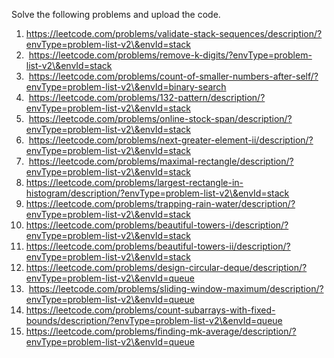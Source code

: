 Solve the following problems and upload the code.



1. https://leetcode.com/problems/validate-stack-sequences/description/?envType=problem-list-v2\&envId=stack
2.  https://leetcode.com/problems/remove-k-digits/?envType=problem-list-v2\&envId=stack
3.  https://leetcode.com/problems/count-of-smaller-numbers-after-self/?envType=problem-list-v2\&envId=binary-search
4.  https://leetcode.com/problems/132-pattern/description/?envType=problem-list-v2\&envId=stack
5.  https://leetcode.com/problems/online-stock-span/description/?envType=problem-list-v2\&envId=stack
6.  https://leetcode.com/problems/next-greater-element-ii/description/?envType=problem-list-v2\&envId=stack
7.  https://leetcode.com/problems/maximal-rectangle/description/?envType=problem-list-v2\&envId=stack
8. https://leetcode.com/problems/largest-rectangle-in-histogram/description/?envType=problem-list-v2\&envId=stack
9. https://leetcode.com/problems/trapping-rain-water/description/?envType=problem-list-v2\&envId=stack
10. https://leetcode.com/problems/beautiful-towers-i/description/?envType=problem-list-v2\&envId=stack
11. https://leetcode.com/problems/beautiful-towers-ii/description/?envType=problem-list-v2\&envId=stack
12. https://leetcode.com/problems/design-circular-deque/description/?envType=problem-list-v2\&envId=queue
13.  https://leetcode.com/problems/sliding-window-maximum/description/?envType=problem-list-v2\&envId=queue
14. https://leetcode.com/problems/count-subarrays-with-fixed-bounds/description/?envType=problem-list-v2\&envId=queue
15. https://leetcode.com/problems/finding-mk-average/description/?envType=problem-list-v2\&envId=queue

